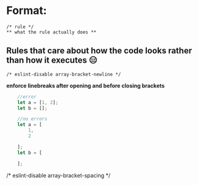 # Format:
    /* rule */
    ** what the rule actually does **

## Rules that care about how the code looks rather than how it executes 😑
    /* eslint-disable array-bracket-newline */

**enforce linebreaks after opening and before closing brackets**
```javascript
    //error
    let a = [1, 2];
    let b = [];

    //no errors
    let a = [
        1,
        2

    ];
    let b = [

    ];

```

/* eslint-disable array-bracket-spacing */